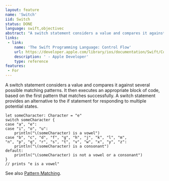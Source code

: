 ```yaml
---
layout: feature
name: 'Switch'
iid: Switch
status: DONE
language: swift,objectivec
abstract: "A switch statement considers a value and compares it against several possible matching patterns."
links:
 - link:
    name: 'The Swift Programming Language: Control Flow'
    url: https://developer.apple.com/library/ios/documentation/Swift/Conceptual/Swift_Programming_Language/ControlFlow.html#//apple_ref/doc/uid/TP40014097-CH9-ID120
    description: ' - Apple Developer'
    type: reference
features:
 - For
---
```


A switch statement considers a value and compares it against several possible matching patterns. It then executes an appropriate block of code, based on the first pattern that matches successfully. A switch statement provides an alternative to the if statement for responding to multiple potential states.

```
let someCharacter: Character = "e"
switch someCharacter {
case "a", "e":
case "i", "o", "u":
    println("\(someCharacter) is a vowel")
case "b", "c", "d", "f", "g", "h", "j", "k", "l", "m",
"n", "p", "q", "r", "s", "t", "v", "w", "x", "y", "z":
    println("\(someCharacter) is a consonant")
default:
    println("\(someCharacter) is not a vowel or a consonant")
}
// prints "e is a vowel"
```

See also [Pattern Matching](/functional/PatternMatching).
